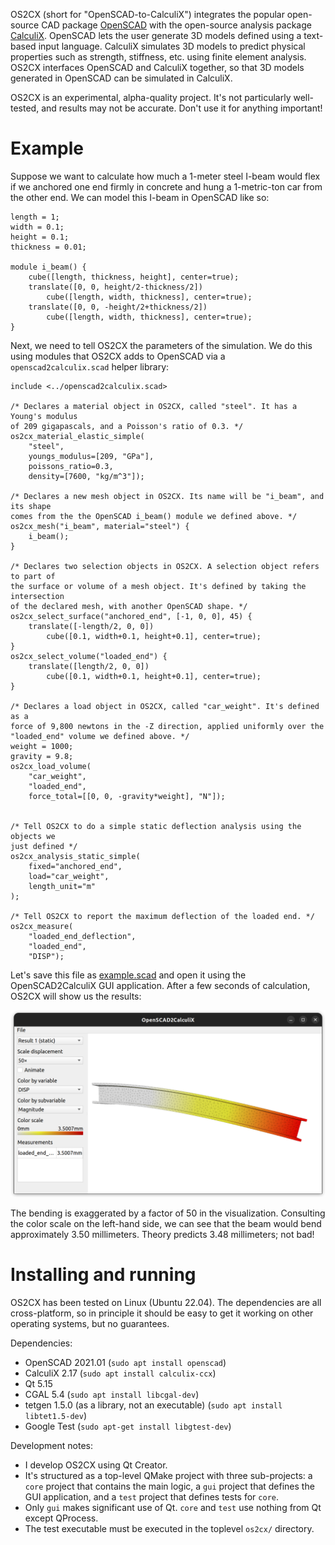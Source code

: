OS2CX (short for "OpenSCAD-to-CalculiX") integrates the popular open-source CAD
package [OpenSCAD](http://www.openscad.org/) with the open-source analysis
package [CalculiX](http://www.calculix.de/). OpenSCAD lets the user generate 3D
models defined using a text-based input language. CalculiX simulates 3D models
to predict physical properties such as strength, stiffness, etc. using finite
element analysis. OS2CX interfaces OpenSCAD and CalculiX together, so that 3D
models generated in OpenSCAD can be simulated in CalculiX.

OS2CX is an experimental, alpha-quality project. It's not particularly
well-tested, and results may not be accurate. Don't use it for anything
important!

# Example

Suppose we want to calculate how much a 1-meter steel I-beam would flex if we
anchored one end firmly in concrete and hung a 1-metric-ton car from the other
end. We can model this I-beam in OpenSCAD like so:

```openscad
length = 1;
width = 0.1;
height = 0.1;
thickness = 0.01;

module i_beam() {
    cube([length, thickness, height], center=true);
    translate([0, 0, height/2-thickness/2])
        cube([length, width, thickness], center=true);
    translate([0, 0, -height/2+thickness/2])
        cube([length, width, thickness], center=true);
}
```

Next, we need to tell OS2CX the parameters of the simulation. We do this using
modules that OS2CX adds to OpenSCAD via a `openscad2calculix.scad` helper
library:

```openscad
include <../openscad2calculix.scad>

/* Declares a material object in OS2CX, called "steel". It has a Young's modulus
of 209 gigapascals, and a Poisson's ratio of 0.3. */
os2cx_material_elastic_simple(
    "steel",
    youngs_modulus=[209, "GPa"],
    poissons_ratio=0.3,
    density=[7600, "kg/m^3"]);

/* Declares a new mesh object in OS2CX. Its name will be "i_beam", and its shape
comes from the the OpenSCAD i_beam() module we defined above. */
os2cx_mesh("i_beam", material="steel") {
    i_beam();
}

/* Declares two selection objects in OS2CX. A selection object refers to part of
the surface or volume of a mesh object. It's defined by taking the intersection
of the declared mesh, with another OpenSCAD shape. */
os2cx_select_surface("anchored_end", [-1, 0, 0], 45) {
    translate([-length/2, 0, 0])
        cube([0.1, width+0.1, height+0.1], center=true);
}
os2cx_select_volume("loaded_end") {
    translate([length/2, 0, 0])
        cube([0.1, width+0.1, height+0.1], center=true);
}

/* Declares a load object in OS2CX, called "car_weight". It's defined as a
force of 9,800 newtons in the -Z direction, applied uniformly over the
"loaded_end" volume we defined above. */
weight = 1000;
gravity = 9.8;
os2cx_load_volume(
    "car_weight",
    "loaded_end",
    force_total=[[0, 0, -gravity*weight], "N"]);


/* Tell OS2CX to do a simple static deflection analysis using the objects we
just defined */
os2cx_analysis_static_simple(
    fixed="anchored_end",
    load="car_weight",
    length_unit="m"
);

/* Tell OS2CX to report the maximum deflection of the loaded end. */
os2cx_measure(
    "loaded_end_deflection",
    "loaded_end",
    "DISP");
```

Let's save this file as [example.scad](docs/example.scad) and open it using the
OpenSCAD2CalculiX GUI application. After a few seconds of calculation, OS2CX
will show us the results:

![Screenshot of simulation results](docs/example_screenshot.png)

The bending is exaggerated by a factor of 50 in the visualization. Consulting
the color scale on the left-hand side, we can see that the beam would bend
approximately 3.50 millimeters. Theory predicts 3.48 millimeters; not bad!

# Installing and running

OS2CX has been tested on Linux (Ubuntu 22.04). The dependencies are all
cross-platform, so in principle it should be easy to get it working on other
operating systems, but no guarantees.

Dependencies:
* OpenSCAD 2021.01 (`sudo apt install openscad`)
* CalculiX 2.17 (`sudo apt install calculix-ccx`)
* Qt 5.15
* CGAL 5.4 (`sudo apt install libcgal-dev`)
* tetgen 1.5.0 (as a library, not an executable)
  (`sudo apt install libtet1.5-dev`)
* Google Test (`sudo apt-get install libgtest-dev`)

Development notes:
* I develop OS2CX using Qt Creator.
* It's structured as a top-level QMake project with three sub-projects: a `core`
  project that contains the main logic, a `gui` project that defines the GUI
  application, and a `test` project that defines tests for `core`.
* Only `gui` makes significant use of Qt. `core` and `test` use nothing from Qt
  except QProcess.
* The test executable must be executed in the toplevel `os2cx/` directory.

